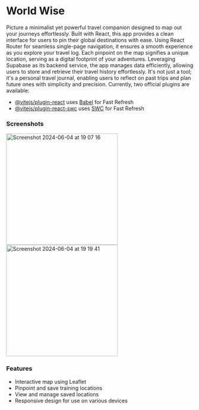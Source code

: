 # World Wise

Picture a minimalist yet powerful travel companion designed to map out your journeys effortlessly. Built with React, this app provides a clean interface for users to pin their global destinations with ease. Using React Router for seamless single-page navigation, it ensures a smooth experience as you explore your travel log. Each pinpoint on the map signifies a unique location, serving as a digital footprint of your adventures. Leveraging Supabase as its backend service, the app manages data efficiently, allowing users to store and retrieve their travel history effortlessly. It's not just a tool; it's a personal travel journal, enabling users to reflect on past trips and plan future ones with simplicity and precision.
Currently, two official plugins are available:

- [@vitejs/plugin-react](https://github.com/vitejs/vite-plugin-react/blob/main/packages/plugin-react/README.md) uses [Babel](https://babeljs.io/) for Fast Refresh
- [@vitejs/plugin-react-swc](https://github.com/vitejs/vite-plugin-react-swc) uses [SWC](https://swc.rs/) for Fast Refresh

### Screenshots
<img width="300" alt="Screenshot 2024-06-04 at 19 07 16" src="https://github.com/flmm87/worldwise/assets/116169576/85813449-abea-4e15-a6f5-de2577a8a28d"> <img width="300" alt="Screenshot 2024-06-04 at 19 19 41" src="https://github.com/flmm87/worldwise/assets/116169576/1be2d799-9433-46fc-9342-0fe57a99c89a">

### Features

- Interactive map using Leaflet
- Pinpoint and save training locations
- View and manage saved locations
- Responsive design for use on various devices
